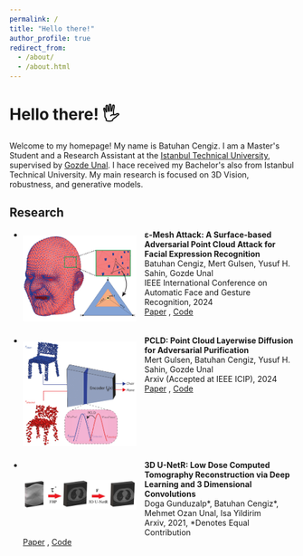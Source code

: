 ```yaml
---
permalink: /
title: "Hello there!"
author_profile: true
redirect_from: 
  - /about/
  - /about.html
---
```


# Hello there! 🖐️

Welcome to my homepage! My name is Batuhan Cengiz. I am a Master's Student and a Research Assistant at the [Istanbul Technical University](https://ituvisionlab.github.io/), supervised by [Gozde Unal](https://gozde-unal.github.io/). I hace received my Bachelor's also from Istanbul Technical University. My main research is focused on 3D Vision, robustness, and generative models.

<!-- I am passionate about advancing the field of computer vision and developing robust, generative models. My research aims to push the boundaries of what's possible in 3D vision and its applications in various domains.  -->

## Research

<ul>
  <li>
    <img src="../images/eps_mesh_headman.png" alt="Research Image 1" style="width:200px; float:left; margin-right:15px; margin-top:10px; margin-bottom:25px">
    <b>&epsilon;-Mesh Attack: A Surface-based Adversarial Point Cloud Attack for Facial Expression Recognition</b>
    <br>Batuhan Cengiz, Mert Gulsen, Yusuf H. Sahin, Gozde Unal
    <br>IEEE International Conference on Automatic Face and Gesture Recognition, 2024
    <br> <a href="https://arxiv.org/pdf/2403.06661">Paper</a> , <a href="https://github.com/batuceng/e-mesh-attack">Code</a> 
  </li>
  <li style="clear:both;">
    <img src="../images/pcld-mainfig.png" alt="Research Image 2" style="width:200px; float:left; margin-right:15px; margin-top:10px; margin-bottom:25px">
    <b>PCLD: Point Cloud Layerwise Diffusion for Adversarial Purification</b>
    <br>Mert Gulsen, Batuhan Cengiz, Yusuf H. Sahin, Gozde Unal
    <br>Arxiv (Accepted at IEEE ICIP), 2024
    <br> <a href="https://arxiv.org/pdf/2403.06698">Paper</a> , <a href="https://github.com/batuceng/diffusion-layer-robustness-pc">Code</a> 
  </li>
  <li style="clear:both;">
    <img src="../images/3dunetr-mainfig.png" alt="Research Image 3" style="width:200px; float:left; margin-right:15px; margin-top:35px; margin-bottom:35px">
    <b> 3D U-NetR: Low Dose Computed Tomography Reconstruction via Deep Learning and 3 Dimensional Convolutions</b>
    <br>Doga Gunduzalp*, Batuhan Cengiz*, Mehmet Ozan Unal, Isa Yildirim
    <br>Arxiv, 2021,  *Denotes Equal Contribution
    <br> <a href="https://arxiv.org/pdf/2105.14130">Paper</a> , <a href="https://github.com/batuceng/3D_UNetR">Code</a> 
  </li>
</ul>
